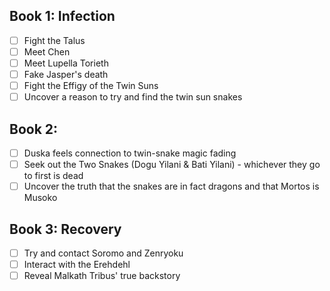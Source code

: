 ## Book 1: Infection
- [ ] Fight the Talus
- [ ] Meet Chen
- [ ] Meet Lupella Torieth
- [ ] Fake Jasper's death
- [ ] Fight the Effigy of the Twin Suns
- [ ] Uncover a reason to try and find the twin sun snakes

## Book 2: 
- [ ] Duska feels connection to twin-snake magic fading
- [ ] Seek out the Two Snakes (Dogu Yilani & Bati Yilani) - whichever they go to first is dead
- [ ] Uncover the truth that the snakes are in fact dragons and that Mortos is Musoko

## Book 3: Recovery
- [ ] Try and contact Soromo and Zenryoku
- [ ] Interact with the Erehdehl
- [ ] Reveal Malkath Tribus' true backstory